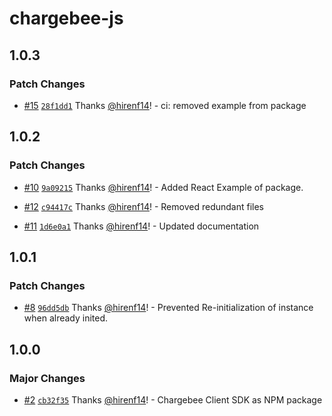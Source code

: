 # chargebee-js

## 1.0.3

### Patch Changes

- [#15](https://github.com/hirenf14/chargebee-js/pull/15) [`28f1dd1`](https://github.com/hirenf14/chargebee-js/commit/28f1dd103bf6a1df442bbbfae9d74fe662cdd50a) Thanks [@hirenf14](https://github.com/hirenf14)! - ci: removed example from package

## 1.0.2

### Patch Changes

- [#10](https://github.com/hirenf14/chargebee-js/pull/10) [`9a09215`](https://github.com/hirenf14/chargebee-js/commit/9a09215752d10fd5cabbc7e477ab002f2ba66cbe) Thanks [@hirenf14](https://github.com/hirenf14)! - Added React Example of package.

- [#12](https://github.com/hirenf14/chargebee-js/pull/12) [`c94417c`](https://github.com/hirenf14/chargebee-js/commit/c94417ca516a9f6bdd1b5a34ccbdbd3cfc843fe3) Thanks [@hirenf14](https://github.com/hirenf14)! - Removed redundant files

- [#11](https://github.com/hirenf14/chargebee-js/pull/11) [`1d6e0a1`](https://github.com/hirenf14/chargebee-js/commit/1d6e0a1b28ed393f96a1016a02604d140c2e8a64) Thanks [@hirenf14](https://github.com/hirenf14)! - Updated documentation

## 1.0.1

### Patch Changes

- [#8](https://github.com/hirenf14/chargebee-js/pull/8) [`96dd5db`](https://github.com/hirenf14/chargebee-js/commit/96dd5db3acf0904f88b7979a0dc6d60c9cfe350a) Thanks [@hirenf14](https://github.com/hirenf14)! - Prevented Re-initialization of instance when already inited.

## 1.0.0

### Major Changes

- [#2](https://github.com/hirenf14/chargebee-js/pull/2) [`cb32f35`](https://github.com/hirenf14/chargebee-js/commit/cb32f356e5f7b4ae6edebae5a475a8afb3f16b7d) Thanks [@hirenf14](https://github.com/hirenf14)! - Chargebee Client SDK as NPM package
